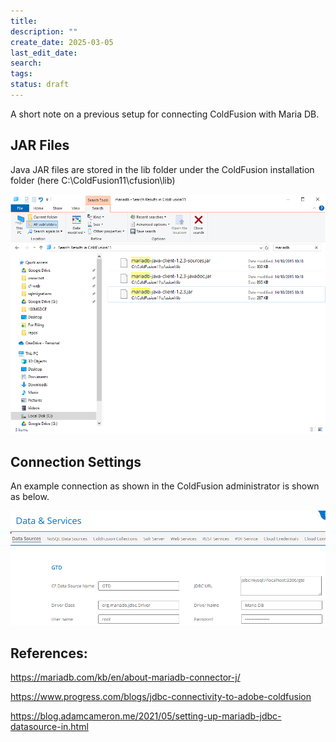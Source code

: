 ```yaml
---
title: 
description: ""
create_date: 2025-03-05
last_edit_date: 
search: 
tags:
status: draft
---
```

A short note on a previous setup for connecting ColdFusion with Maria DB.

## JAR Files

Java JAR files are stored in the lib folder under the ColdFusion installation folder (here C:\ColdFusion11\cfusion\lib)

![MariaDB JAR Files](/assets/images/2025_03_05_Maria_DB_JAR_Files.PNG 'Maria DB JAR Files')

## Connection Settings

An example connection as shown in the ColdFusion administrator is shown as below.

![Example connection settings](/assets/images/2025_03_05_Example_Connection_Settings.png 'Example of connection settings')

## References:

https://mariadb.com/kb/en/about-mariadb-connector-j/

https://www.progress.com/blogs/jdbc-connectivity-to-adobe-coldfusion

https://blog.adamcameron.me/2021/05/setting-up-mariadb-jdbc-datasource-in.html
